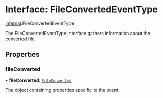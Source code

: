# Interface: FileConvertedEventType

[internal](../modules/internal.md).FileConvertedEventType

The FileConvertedEventType interface gathers information about the converted file.

## Properties

### fileConverted

• **fileConverted**: [`FileConverted`](internal.FileConverted.md)

The object containing properties specific to the event.
